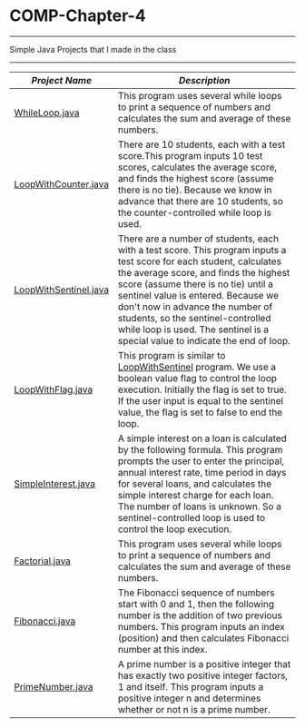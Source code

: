 # COMP-Chapter-4

---
Simple Java Projects that I made in the class

---

**_Project Name_**  | **_Description_**
------------- | -------------
[WhileLoop.java](https://github.com/taylankalkan01/COMP-Chapter-4/blob/master/Repetition%20Structures%20%26%20loops/src/WhileLoop.java)  | This program uses several while loops to print a sequence of numbers and calculates the sum and average of these numbers.
[LoopWithCounter.java](https://github.com/taylankalkan01/COMP-Chapter-4/blob/master/Repetition%20Structures%20%26%20loops/src/LoopWithCounter.java) | There are 10 students, each with a test score.This program inputs 10 test scores, calculates the average score, and finds the highest score (assume there is no tie). Because we know in advance that there are 10 students, so the counter-controlled while loop is used.
[LoopWithSentinel.java](https://github.com/taylankalkan01/COMP-Chapter-4/blob/master/Repetition%20Structures%20%26%20loops/src/LoopWithSentinel.java)  | There are a number of students, each with a test score. This program inputs a test score for each student, calculates the average score, and finds the highest score (assume there is no tie) until a sentinel value is entered. Because we don't now in advance the number of students, so the sentinel-controlled while loop is used. The sentinel is a special value to indicate the end of loop.
[LoopWithFlag.java](https://github.com/taylankalkan01/COMP-Chapter-4/blob/master/Repetition%20Structures%20%26%20loops/src/LoopWithFlag.java)  | This program is similar to [LoopWithSentinel](https://github.com/taylankalkan01/COMP-Chapter-4/blob/master/Repetition%20Structures%20%26%20loops/src/LoopWithSentinel.java) program. We use a boolean value flag to control the loop execution. Initially the flag is set to true. If the user input is equal to the sentinel value, the flag is set to false to end the loop.
[SimpleInterest.java](https://github.com/taylankalkan01/COMP-Chapter-4/blob/master/Repetition%20Structures%20%26%20loops/src/SimpleInterest.java)  | A simple interest on a loan is calculated by the following formula. This program prompts the user to enter the principal, annual interest rate, time period in days for several loans, and calculates the simple interest charge for each loan. The number of loans is unknown. So a sentinel-controlled loop is used to control the loop execution.
[Factorial.java](https://github.com/taylankalkan01/COMP-Chapter-4/blob/master/Repetition%20Structures%20%26%20loops/src/Factorial.java) | This program uses several while loops to print a sequence of numbers and calculates the sum and average of these numbers.
[Fibonacci.java](https://github.com/taylankalkan01/COMP-Chapter-4/blob/master/Repetition%20Structures%20%26%20loops/src/Fibonacci.java)  |  The Fibonacci sequence of numbers start with 0 and 1, then the following number is the addition of two previous numbers. This program inputs an index (position) and then calculates Fibonacci number at this index.
[PrimeNumber.java ](https://github.com/taylankalkan01/COMP-Chapter-4/blob/master/Repetition%20Structures%20%26%20loops/src/PrimeNumber.java) | A prime number is a positive integer that has exactly two positive integer factors, 1 and itself. This program inputs a positive integer n and determines whether or not n is a prime number.
